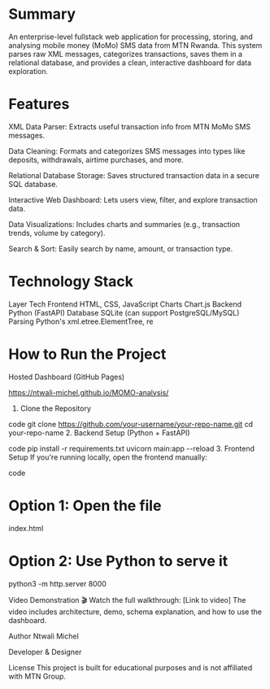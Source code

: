 # Summary

An enterprise-level fullstack web application for processing, storing, and analysing mobile money (MoMo) SMS data from MTN Rwanda. This system parses raw XML messages, categorizes transactions, saves them in a relational database, and provides a clean, interactive dashboard for data exploration.

 # Features
XML Data Parser: Extracts useful transaction info from MTN MoMo SMS messages.

Data Cleaning: Formats and categorizes SMS messages into types like deposits, withdrawals, airtime purchases, and more.

Relational Database Storage: Saves structured transaction data in a secure SQL database.

Interactive Web Dashboard: Lets users view, filter, and explore transaction data.

Data Visualizations: Includes charts and summaries (e.g., transaction trends, volume by category).

Search & Sort: Easily search by name, amount, or transaction type.

# Technology Stack
Layer	Tech
Frontend	HTML, CSS, JavaScript
Charts	Chart.js
Backend	Python (FastAPI)
Database	SQLite (can support PostgreSQL/MySQL)
Parsing	Python's xml.etree.ElementTree, re

# How to Run the Project

 Hosted Dashboard (GitHub Pages)

https://ntwali-michel.github.io/MOMO-analysis/ 

1. Clone the Repository

code
git clone https://github.com/your-username/your-repo-name.git
cd your-repo-name
2. Backend Setup (Python + FastAPI)

 code
pip install -r requirements.txt
uvicorn main:app --reload
3. Frontend Setup
If you're running locally, open the frontend manually:

 code
# Option 1: Open the file
index.html

# Option 2: Use Python to serve it

python3 -m http.server 8000

 Video Demonstration
🎬 Watch the full  walkthrough: [Link to video]
The video includes architecture, demo, schema explanation, and how to use the dashboard.

Author
Ntwali Michel

Developer & Designer

 License
This project is built for educational purposes and is not affiliated with MTN Group.

